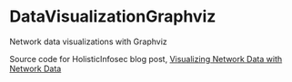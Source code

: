 # DataVisualizationGraphviz
Network data visualizations with Graphviz

Source code for HolisticInfosec blog post, [Visualizing Network Data with Network Data](http://holisticinfosec.blogspot.com/2015/09/toolsmith-108-visualizing-network-data.html)